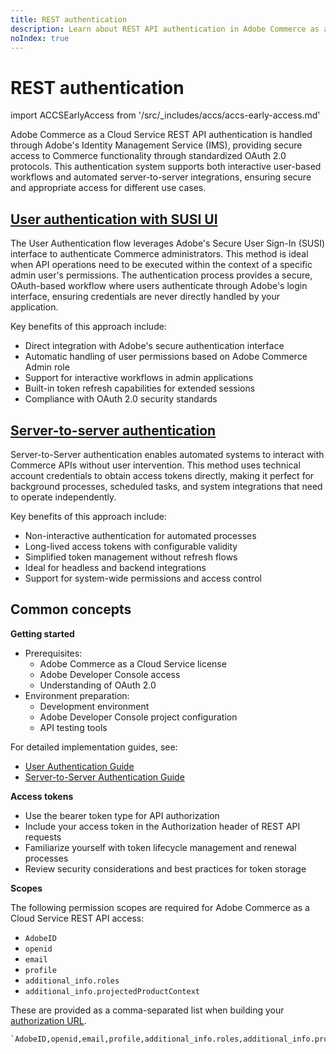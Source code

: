 ```yaml
---
title: REST authentication
description: Learn about REST API authentication in Adobe Commerce as a Cloud Service.
noIndex: true
---
```


# REST authentication

import ACCSEarlyAccess from '/src/_includes/accs/accs-early-access.md'

<ACCSEarlyAccess />

Adobe Commerce as a Cloud Service REST API authentication is handled through Adobe's Identity Management Service (IMS), providing secure access to Commerce functionality through standardized OAuth 2.0 protocols. This authentication system supports both interactive user-based workflows and automated server-to-server integrations, ensuring secure and appropriate access for different use cases.

## [User authentication with SUSI UI](./user.md)

The User Authentication flow leverages Adobe's Secure User Sign-In (SUSI) interface to authenticate Commerce administrators. This method is ideal when API operations need to be executed within the context of a specific admin user's permissions. The authentication process provides a secure, OAuth-based workflow where users authenticate through Adobe's login interface, ensuring credentials are never directly handled by your application.

Key benefits of this approach include:

- Direct integration with Adobe's secure authentication interface
- Automatic handling of user permissions based on Adobe Commerce Admin role
- Support for interactive workflows in admin applications
- Built-in token refresh capabilities for extended sessions
- Compliance with OAuth 2.0 security standards

## [Server-to-server authentication](./server-to-server.md)

Server-to-Server authentication enables automated systems to interact with Commerce APIs without user intervention. This method uses technical account credentials to obtain access tokens directly, making it perfect for background processes, scheduled tasks, and system integrations that need to operate independently.

Key benefits of this approach include:

- Non-interactive authentication for automated processes
- Long-lived access tokens with configurable validity
- Simplified token management without refresh flows
- Ideal for headless and backend integrations
- Support for system-wide permissions and access control

## Common concepts

**Getting started**

- Prerequisites:
  - Adobe Commerce as a Cloud Service license
  - Adobe Developer Console access
  - Understanding of OAuth 2.0
- Environment preparation:
  - Development environment
  - Adobe Developer Console project configuration
  - API testing tools

For detailed implementation guides, see:

- [User Authentication Guide](./user.md)
- [Server-to-Server Authentication Guide](./server-to-server.md)

**Access tokens**

- Use the bearer token type for API authorization
- Include your access token in the Authorization header of REST API requests
- Familiarize yourself with token lifecycle management and renewal processes
- Review security considerations and best practices for token storage

**Scopes**

The following permission scopes are required for Adobe Commerce as a Cloud Service REST API access:

- `AdobeID`
- `openid`
- `email`
- `profile`
- `additional_info.roles`
- `additional_info.projectedProductContext`

These are provided as a comma-separated list when building your [authorization URL](./user.md#2-authorization-flow).

```bash
`AdobeID,openid,email,profile,additional_info.roles,additional_info.projectedProductContext`
```
